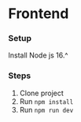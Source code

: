 # Frontend

### Setup
Install Node js 16.^

### Steps
1. Clone project
2. Run `npm install`
3. Run `npm run dev`